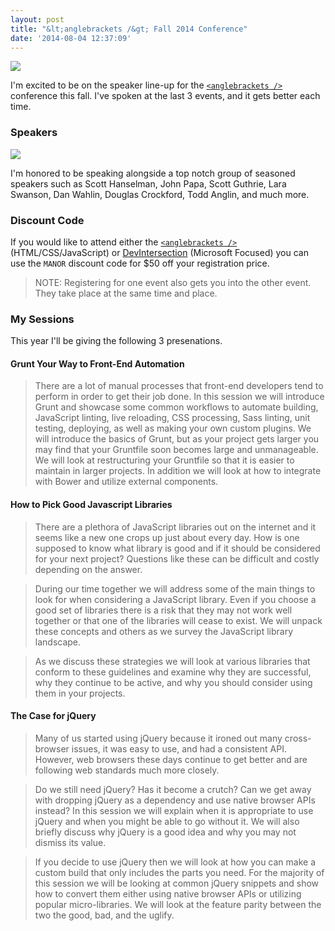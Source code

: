 ```yaml
---
layout: post
title: "&lt;anglebrackets /&gt; Fall 2014 Conference"
date: '2014-08-04 12:37:09'
---
```


![](/content/images/2014/Aug/AB_Fall14_SpkrDscnt_650x100_MANOR.gif)

I'm excited to be on the speaker line-up for the [`<anglebrackets />`](https://anglebrackets.org/) conference this fall. I've spoken at the last 3 events, and it gets better each time. 

### Speakers

![](/content/images/2014/Aug/Screen_Shot_2014_07_31_at_9_49_12_PM.png)

I'm honored to be speaking alongside a top notch group of seasoned speakers such as Scott Hanselman, John Papa, Scott Guthrie, Lara Swanson, Dan Wahlin, Douglas Crockford, Todd Anglin, and much more.

### Discount Code

If you would like to attend either the [`<anglebrackets />`](https://anglebrackets.org/) (HTML/CSS/JavaScript) or [DevIntersection](http://www.devintersection.com/) (Microsoft Focused) you can use the `MANOR` discount code for $50 off your registration price.

> NOTE: Registering for one event also gets you into the other event. They take place at the same time and place.

### My Sessions

This year I'll be giving the following 3 presenations.

#### Grunt Your Way to Front-End Automation

> There are a lot of manual processes that front-end developers tend to perform in order to get their job done. In this session we will introduce Grunt and showcase some common workflows to automate building, JavaScript linting, live reloading, CSS processing, Sass linting, unit testing, deploying, as well as making your own custom plugins. We will introduce the basics of Grunt, but as your project gets larger you may find that your Gruntfile soon becomes large and unmanageable. We will look at restructuring your Gruntfile so that it is easier to maintain in larger projects. In addition we will look at how to integrate with Bower and utilize external components.

#### How to Pick Good Javascript Libraries

> There are a plethora of JavaScript libraries out on the internet and it seems like a new one crops up just about every day. How is one supposed to know what library is good and if it should be considered for your next project? Questions like these can be difficult and costly depending on the answer.

> During our time together we will address some of the main things to look for when considering a JavaScript library. Even if you choose a good set of libraries there is a risk that they may not work well together or that one of the libraries will cease to exist. We will unpack these concepts and others as we survey the JavaScript library landscape.

> As we discuss these strategies we will look at various libraries that conform to these guidelines and examine why they are successful, why they continue to be active, and why you should consider using them in your projects.

#### The Case for jQuery

> Many of us started using jQuery because it ironed out many cross-browser issues, it was easy to use, and had a consistent API. However, web browsers these days continue to get better and are following web standards much more closely.

> Do we still need jQuery? Has it become a crutch? Can we get away with dropping jQuery as a dependency and use native browser APIs instead? In this session we will explain when it is appropriate to use jQuery and when you might be able to go without it. We will also briefly discuss why jQuery is a good idea and why you may not dismiss its value. 

> If you decide to use jQuery then we will look at how you can make a custom build that only includes the parts you need. For the majority of this session we will be looking at common jQuery snippets and show how to convert them either using native browser APIs or utilizing popular micro-libraries. We will look at the feature parity between the two the good, bad, and the uglify.

